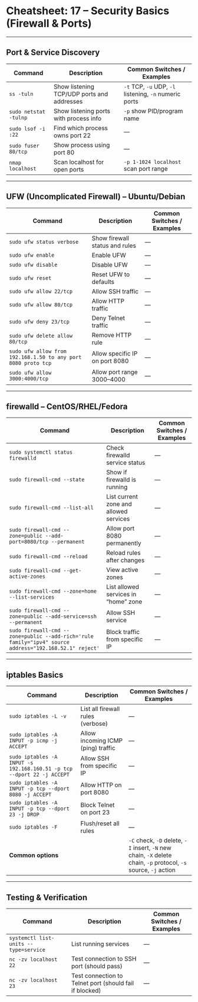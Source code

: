 # Cheatsheet: 17 – Security Basics (Firewall & Ports)

---

## Port & Service Discovery

| Command               | Description                                | Common Switches / Examples                             |
| --------------------- | ------------------------------------------ | ------------------------------------------------------ |
| `ss -tuln`            | Show listening TCP/UDP ports and addresses | `-t` TCP, `-u` UDP, `-l` listening, `-n` numeric ports |
| `sudo netstat -tulnp` | Show listening ports with process info     | `-p` show PID/program name                             |
| `sudo lsof -i :22`    | Find which process owns port 22            | —                                                      |
| `sudo fuser 80/tcp`   | Show process using port 80                 | —                                                      |
| `nmap localhost`      | Scan localhost for open ports              | `-p 1-1024 localhost` scan port range                  |

---

## UFW (Uncomplicated Firewall) – Ubuntu/Debian

| Command                                                       | Description                    | Common Switches / Examples |
| ------------------------------------------------------------- | ------------------------------ | -------------------------- |
| `sudo ufw status verbose`                                     | Show firewall status and rules | —                          |
| `sudo ufw enable`                                             | Enable UFW                     | —                          |
| `sudo ufw disable`                                            | Disable UFW                    | —                          |
| `sudo ufw reset`                                              | Reset UFW to defaults          | —                          |
| `sudo ufw allow 22/tcp`                                       | Allow SSH traffic              | —                          |
| `sudo ufw allow 80/tcp`                                       | Allow HTTP traffic             | —                          |
| `sudo ufw deny 23/tcp`                                        | Deny Telnet traffic            | —                          |
| `sudo ufw delete allow 80/tcp`                                | Remove HTTP rule               | —                          |
| `sudo ufw allow from 192.168.1.50 to any port 8080 proto tcp` | Allow specific IP on port 8080 | —                          |
| `sudo ufw allow 3000:4000/tcp`                                | Allow port range 3000–4000     | —                          |

---

## firewalld – CentOS/RHEL/Fedora

| Command                                                                                                | Description                            | Common Switches / Examples |
| ------------------------------------------------------------------------------------------------------ | -------------------------------------- | -------------------------- |
| `sudo systemctl status firewalld`                                                                      | Check firewalld service status         | —                          |
| `sudo firewall-cmd --state`                                                                            | Show if firewalld is running           | —                          |
| `sudo firewall-cmd --list-all`                                                                         | List current zone and allowed services | —                          |
| `sudo firewall-cmd --zone=public --add-port=8080/tcp --permanent`                                      | Allow port 8080 permanently            | —                          |
| `sudo firewall-cmd --reload`                                                                           | Reload rules after changes             | —                          |
| `sudo firewall-cmd --get-active-zones`                                                                 | View active zones                      | —                          |
| `sudo firewall-cmd --zone=home --list-services`                                                        | List allowed services in “home” zone   | —                          |
| `sudo firewall-cmd --zone=public --add-service=ssh --permanent`                                        | Allow SSH service                      | —                          |
| `sudo firewall-cmd --zone=public --add-rich='rule family="ipv4" source address="192.168.52.1" reject'` | Block traffic from specific IP         | —                          |

---

## iptables Basics

| Command                                                                | Description                        | Common Switches / Examples                                                                                       |
| ---------------------------------------------------------------------- | ---------------------------------- | ---------------------------------------------------------------------------------------------------------------- |
| `sudo iptables -L -v`                                                  | List all firewall rules (verbose)  | —                                                                                                                |
| `sudo iptables -A INPUT -p icmp -j ACCEPT`                             | Allow incoming ICMP (ping) traffic | —                                                                                                                |
| `sudo iptables -A INPUT -s 192.168.160.51 -p tcp --dport 22 -j ACCEPT` | Allow SSH from specific IP         | —                                                                                                                |
| `sudo iptables -A INPUT -p tcp --dport 8080 -j ACCEPT`                 | Allow HTTP on port 8080            | —                                                                                                                |
| `sudo iptables -A INPUT -p tcp --dport 23 -j DROP`                     | Block Telnet on port 23            | —                                                                                                                |
| `sudo iptables -F`                                                     | Flush/reset all rules              | —                                                                                                                |
| **Common options**                                                     |                                    | `-C` check, `-D` delete, `-I` insert, `-N` new chain, `-X` delete chain, `-p` protocol, `-s` source, `-j` action |

---

## Testing & Verification

| Command                               | Description                                             | Common Switches / Examples |
| ------------------------------------- | ------------------------------------------------------- | -------------------------- |
| `systemctl list-units --type=service` | List running services                                   | —                          |
| `nc -zv localhost 22`                 | Test connection to SSH port (should pass)               | —                          |
| `nc -zv localhost 23`                 | Test connection to Telnet port (should fail if blocked) | —                          |
